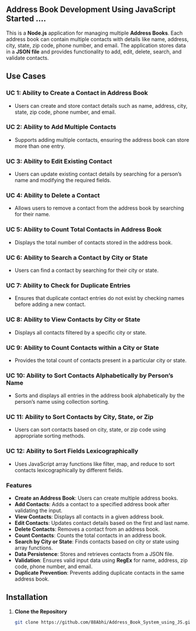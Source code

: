 ## Address Book Development Using JavaScript Started ....   

This is a **Node.js** application for managing multiple **Address Books**. Each address book can contain multiple contacts with details like name, address, city, state, zip code, phone number, and email. The application stores data in a **JSON file** and provides functionality to add, edit, delete, search, and validate contacts.


## Use Cases

### **UC 1: Ability to Create a Contact in Address Book**
- Users can create and store contact details such as name, address, city, state, zip code, phone number, and email.

### **UC 2: Ability to Add Multiple Contacts**
- Supports adding multiple contacts, ensuring the address book can store more than one entry.

### **UC 3: Ability to Edit Existing Contact**
- Users can update existing contact details by searching for a person’s name and modifying the required fields.

### **UC 4: Ability to Delete a Contact**
- Allows users to remove a contact from the address book by searching for their name.

### **UC 5: Ability to Count Total Contacts in Address Book**
- Displays the total number of contacts stored in the address book.

### **UC 6: Ability to Search a Contact by City or State**
- Users can find a contact by searching for their city or state.

### **UC 7: Ability to Check for Duplicate Entries**
- Ensures that duplicate contact entries do not exist by checking names before adding a new contact.

### **UC 8: Ability to View Contacts by City or State**
- Displays all contacts filtered by a specific city or state.

### **UC 9: Ability to Count Contacts within a City or State**
- Provides the total count of contacts present in a particular city or state.

### **UC 10: Ability to Sort Contacts Alphabetically by Person’s Name**
- Sorts and displays all entries in the address book alphabetically by the person’s name using collection sorting.

### **UC 11: Ability to Sort Contacts by City, State, or Zip**
- Users can sort contacts based on city, state, or zip code using appropriate sorting methods.

### **UC 12: Ability to Sort Fields Lexicographically**
- Uses JavaScript array functions like filter, map, and reduce to sort contacts lexicographically by different fields.


### Features  

- **Create an Address Book**: Users can create multiple address books.  
- **Add Contacts**: Adds a contact to a specified address book after validating the input.  
- **View Contacts**: Displays all contacts in a given address book.  
- **Edit Contacts**: Updates contact details based on the first and last name.  
- **Delete Contacts**: Removes a contact from an address book.  
- **Count Contacts**: Counts the total contacts in an address book.  
- **Search by City or State**: Finds contacts based on city or state using array functions.  
- **Data Persistence**: Stores and retrieves contacts from a JSON file.  
- **Validation**: Ensures valid input data using **RegEx** for name, address, zip code, phone number, and email.  
- **Duplicate Prevention**: Prevents adding duplicate contacts in the same address book.  

## Installation  

1. **Clone the Repository**  
   ```bash
   git clone https://github.com/88Abhi/Address_Book_System_using_JS.git